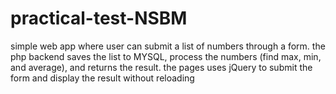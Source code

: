 # practical-test-NSBM
simple web app where user can submit a list of numbers through a form. the php backend saves the list to MYSQL, process the numbers (find max, min, and average), and returns the result. the pages uses jQuery to submit the form and display the result without reloading

